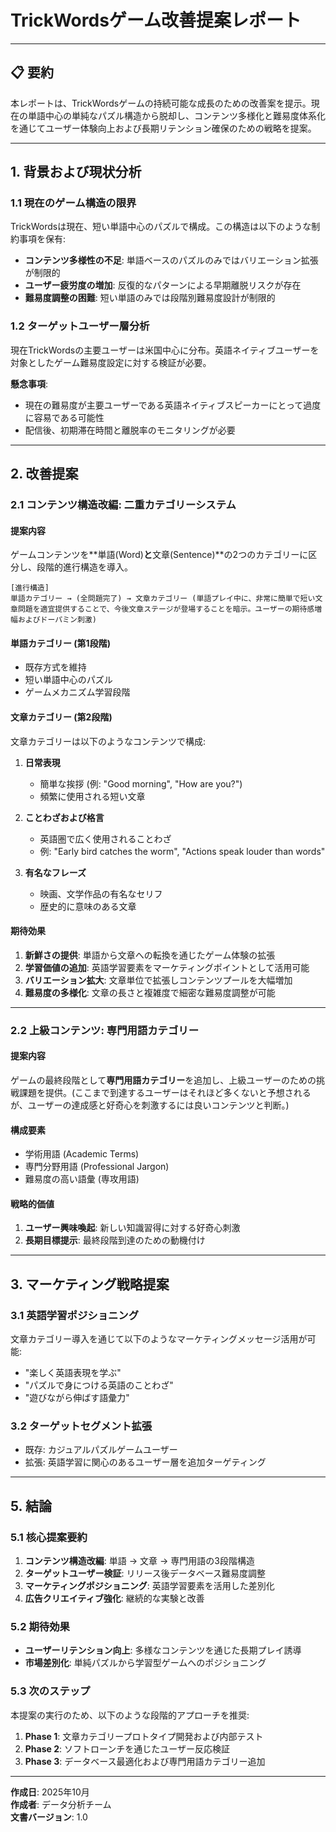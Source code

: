# TrickWordsゲーム改善提案レポート

---

## 📋 要約

本レポートは、TrickWordsゲームの持続可能な成長のための改善案を提示。現在の単語中心の単純なパズル構造から脱却し、コンテンツ多様化と難易度体系化を通じてユーザー体験向上および長期リテンション確保のための戦略を提案。

---

## 1. 背景および現状分析

### 1.1 現在のゲーム構造の限界

TrickWordsは現在、短い単語中心のパズルで構成。この構造は以下のような制約事項を保有:

- **コンテンツ多様性の不足**: 単語ベースのパズルのみではバリエーション拡張が制限的
- **ユーザー疲労度の増加**: 反復的なパターンによる早期離脱リスクが存在
- **難易度調整の困難**: 短い単語のみでは段階別難易度設計が制限的

### 1.2 ターゲットユーザー層分析

現在TrickWordsの主要ユーザーは米国中心に分布。英語ネイティブユーザーを対象としたゲーム難易度設定に対する検証が必要。

**懸念事項**:
- 現在の難易度が主要ユーザーである英語ネイティブスピーカーにとって過度に容易である可能性
- 配信後、初期滞在時間と離脱率のモニタリングが必要

---

## 2. 改善提案

### 2.1 コンテンツ構造改編: 二重カテゴリーシステム

#### 提案内容

ゲームコンテンツを**単語(Word)**と**文章(Sentence)**の2つのカテゴリーに区分し、段階的進行構造を導入。

```
[進行構造]
単語カテゴリー → (全問題完了) → 文章カテゴリー (単語プレイ中に、非常に簡単で短い文章問題を適宜提供することで、今後文章ステージが登場することを暗示。ユーザーの期待感増幅およびドーパミン刺激)
```

#### 単語カテゴリー (第1段階)
- 既存方式を維持
- 短い単語中心のパズル
- ゲームメカニズム学習段階

#### 文章カテゴリー (第2段階)
文章カテゴリーは以下のようなコンテンツで構成:

1. **日常表現**
   - 簡単な挨拶 (例: "Good morning", "How are you?")
   - 頻繁に使用される短い文章

2. **ことわざおよび格言**
   - 英語圏で広く使用されることわざ
   - 例: "Early bird catches the worm", "Actions speak louder than words"

3. **有名なフレーズ**
   - 映画、文学作品の有名なセリフ
   - 歴史的に意味のある文章

#### 期待効果

1. **新鮮さの提供**: 単語から文章への転換を通じたゲーム体験の拡張
2. **学習価値の追加**: 英語学習要素をマーケティングポイントとして活用可能
3. **バリエーション拡大**: 文章単位で拡張しコンテンツプールを大幅増加
4. **難易度の多様化**: 文章の長さと複雑度で細密な難易度調整が可能

---

### 2.2 上級コンテンツ: 専門用語カテゴリー

#### 提案内容

ゲームの最終段階として**専門用語カテゴリー**を追加し、上級ユーザーのための挑戦課題を提供。(ここまで到達するユーザーはそれほど多くないと予想されるが、ユーザーの達成感と好奇心を刺激するには良いコンテンツと判断。)

#### 構成要素

- 学術用語 (Academic Terms)
- 専門分野用語 (Professional Jargon)
- 難易度の高い語彙 (専攻用語)

#### 戦略的価値

1. **ユーザー興味喚起**: 新しい知識習得に対する好奇心刺激
2. **長期目標提示**: 最終段階到達のための動機付け

---

## 3. マーケティング戦略提案

### 3.1 英語学習ポジショニング

文章カテゴリー導入を通じて以下のようなマーケティングメッセージ活用が可能:

- "楽しく英語表現を学ぶ"
- "パズルで身につける英語のことわざ"
- "遊びながら伸ばす語彙力"

### 3.2 ターゲットセグメント拡張

- 既存: カジュアルパズルゲームユーザー
- 拡張: 英語学習に関心のあるユーザー層を追加ターゲティング

---

## 5. 結論

### 5.1 核心提案要約

1. **コンテンツ構造改編**: 単語 → 文章 → 専門用語の3段階構造
2. **ターゲットユーザー検証**: リリース後データベース難易度調整
3. **マーケティングポジショニング**: 英語学習要素を活用した差別化
4. **広告クリエイティブ強化**: 継続的な実験と改善

### 5.2 期待効果

- **ユーザーリテンション向上**: 多様なコンテンツを通じた長期プレイ誘導
- **市場差別化**: 単純パズルから学習型ゲームへのポジショニング

### 5.3 次のステップ

本提案の実行のため、以下のような段階的アプローチを推奨:

1. **Phase 1**: 文章カテゴリープロトタイプ開発および内部テスト
2. **Phase 2**: ソフトローンチを通じたユーザー反応検証
3. **Phase 3**: データベース最適化および専門用語カテゴリー追加

---

**作成日**: 2025年10月  
**作成者**: データ分析チーム  
**文書バージョン**: 1.0

